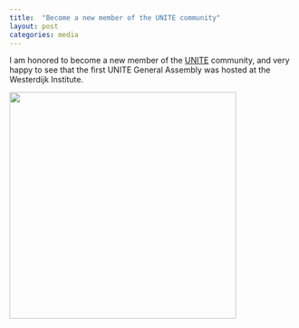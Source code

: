 ```yaml
---
title:  "Become a new member of the UNITE community"
layout: post
categories: media
---
```


I am honored to become a new member of the [UNITE](https://unite.ut.ee/) community, and very happy to see that the first UNITE General Assembly was hosted at the Westerdijk Institute.

<img src="https://vuthuyduong.github.io/photos/UNITEvisit_2023.jpg" height="400"/>
